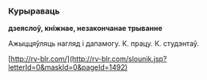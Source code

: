 ### Курыраваць
**дзеяслоў, кніжнае, незакончанае трыванне**

Ажыццяўляць нагляд і дапамогу. К. працу. К. студэнтаў.

<a rel="author">[http://rv-blr.com/](http://rv-blr.com/slounik.jsp?letterId=0&maskId=0&pageId=1492)</a>
